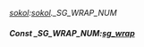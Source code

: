 _[sokol](../../modules/sokol/sokol-module.md):[sokol](../../modules/sokol/sokol-module.md).\_SG\_WRAP\_NUM_
##### Const \_SG\_WRAP\_NUM:[sg_wrap](../../modules/sokol/sokol-sg_wrap.md)
